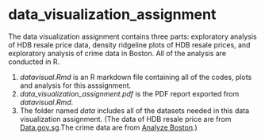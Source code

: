 # data_visualization_assignment

The data visualization assignment contains three parts: exploratory analysis of HDB resale price data, density ridgeline plots of HDB resale prices, and exploratory analysis of crime data in Boston. All of the analysis are conducted in R.

1) *datavisual.Rmd* is an R markdown file containing all of the codes, plots and analysis for this asssignment.  
2) *data_visualization_assignment.pdf* is the PDF report exported from *datavisual.Rmd*.  
3) The folder named *data* includes all of the datasets needed in this data visualization assignment.   (The data of HDB resale price are from [Data.gov.sg](https://data.gov.sg/dataset/resale-flat-prices).The crime data are from [Analyze Boston](https://data.boston.gov/dataset/crime-incident-reports-august-2015-to-date-source-new-system).)
